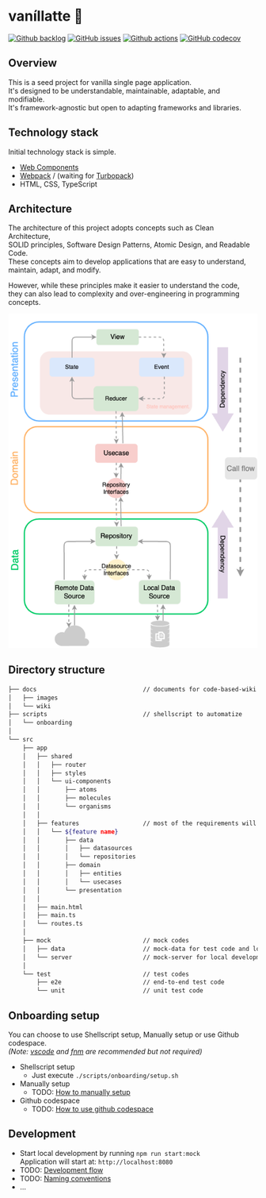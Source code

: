 # vaníllatte 🍦

[![Github backlog](https://img.shields.io/badge/-in_progress-262626.svg?style=for-the-badge&logo=github&logoColor=f2f2f2&label=backlog&labelColor=262626&color=blue)](https://github.com/users/ochairo/projects/5)
[![GitHub issues](https://img.shields.io/github/issues/ochairo/vanillatte?style=for-the-badge&logo=github&logoColor=f2f2f2&label=issues&labelColor=262626)](https://github.com/ochairo/vanillatte/issues)
[![Github actions](https://img.shields.io/github/actions/workflow/status/ochairo/vanillatte/main.yml?style=for-the-badge&branch=development&logo=github&logoColor=f2f2f2&label=TODO:ci&labelColor=262626)](https://github.com/ochairo/vanillatte/actions/workflows/main.yml)
[![GitHub codecov](https://img.shields.io/codecov/c/github/ochairo/vanillatte?style=for-the-badge&logo=codecov&logoColor=f2f2f2&label=TODO:coverage&labelColor=262626)](https://github.com/ochairo/vanillatte/tree/development?tab=readme-ov-file#vanillatte)

## Overview

This is a seed project for vanilla single page application.  
It's designed to be understandable, maintainable, adaptable, and modifiable.  
It's framework-agnostic but open to adapting frameworks and libraries.

## Technology stack

Initial technology stack is simple.

- [Web Components](https://developer.mozilla.org/en-US/docs/Web/API/Web_Components)
- [Webpack](https://webpack.js.org/) / (waiting for [Turbopack](https://turbo.build/pack))
- HTML, CSS, TypeScript

## Architecture

The architecture of this project adopts concepts such as Clean Architecture,  
SOLID principles, Software Design Patterns, Atomic Design, and Readable Code.  
These concepts aim to develop applications that are easy to understand, maintain, adapt, and modify.  

However, while these principles make it easier to understand the code,  
they can also lead to complexity and over-engineering in programming concepts.

![architecture](./docs/images/architecture.png)

## Directory structure

```sh
├── docs                              // documents for code-based-wiki
│   ├── images
│   └── wiki
├── scripts                           // shellscript to automatize
│   └── onboarding
│
└── src
    ├── app
    │   ├── shared
    │   │   ├── router
    │   │   ├── styles
    │   │   └── ui-components
    │   │       ├── atoms
    │   │       ├── molecules
    │   │       └── organisms
    │   │
    │   ├── features                  // most of the requirements will be developed here
    │   │   └── ${feature name}
    │   │       ├── data
    │   │       │   ├── datasources
    │   │       │   └── repositories
    │   │       ├── domain
    │   │       │   ├── entities
    │   │       │   └── usecases
    │   │       └── presentation
    │   │
    │   ├── main.html
    │   ├── main.ts
    │   └── routes.ts
    │
    ├── mock                          // mock codes
    │   ├── data                      // mock-data for test code and local server
    │   └── server                    // mock-server for local development
    │
    └── test                          // test codes
        ├── e2e                       // end-to-end test code
        └── unit                      // unit test code
```

## Onboarding setup

You can choose to use Shellscript setup, Manually setup or use Github codespace.  
_(Note: [vscode](https://github.com/microsoft/vscode) and [fnm](https://github.com/Schniz/fnm?tab=readme-ov-file#readme) are recommended but not required)_

- Shellscript setup
  - Just execute `./scripts/onboarding/setup.sh`
- Manually setup
  - TODO: [How to manually setup](https://github.com/ochairo/vanillatte/tree/development?tab=readme-ov-file#vanillatte)
- Github codespace
  - TODO: [How to use github codespace](https://github.com/ochairo/vanillatte/tree/development?tab=readme-ov-file#vanillatte)

## Development

- Start local development by running `npm run start:mock`  
  Application will start at: `http://localhost:8080`
- TODO: [Development flow](https://github.com/ochairo/vanillatte/tree/development?tab=readme-ov-file#vanillatte)
- TODO: [Naming conventions](./docs/wiki/NAMING_CONVENTIONS.md)
- ...
